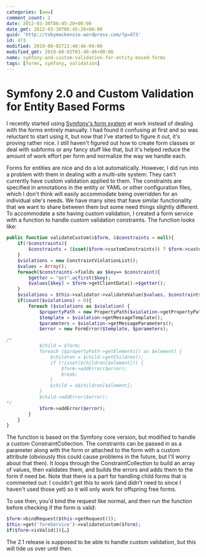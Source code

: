 ```yaml
---
categories: [www]
comment_count: 2
date: 2012-03-30T06:45:20+00:00
date_gmt: 2012-03-30T06:45:20+00:00
guid: 'http://tobymackenzie.wordpress.com/?p=473'
id: 473
modified: 2019-08-01T21:40:46-04:00
modified_gmt: 2019-08-02T01:40:46+00:00
name: symfony-and-custom-validation-for-entity-based-forms
tags: [forms, symfony, validation]
---
```


Symfony 2.0 and Custom Validation for Entity Based Forms
========================================================

I recently started using [Symfony's form system](http://symfony.com/doc/current/book/forms.html) at work instead of dealing with the forms entirely manually.  I had found it confusing at first and so was reluctant to start using it, but now that I've started to figure it out, it's proving rather nice.  I still haven't figured out how to create form classes or deal with subforms or any fancy stuff like that, but it's helped reduce the amount of work effort per form and normalize the way we handle each.

Forms for entities are nice and do a lot automatically.  However, I did run into a problem with them in dealing with a multi-site system:  They can't currently have custom validation applied to them.  The constraints are specified in annotations in the entity or YAML or other configuration files, which I don't think will easily accommodate being overridden for an individual site's needs.  We have many sites that have similar functionality that we want to share between them but some need things slightly different.  To accommodate a site having custom validation, I created a form service with a function to handle custom validation constraints.  The function looks like:

<!--more-->

``` php
public function validateCustom(&$form, &$constraints = null){
	if(!$constraints){
		$constraints = (isset($form->customConstraints)) ? $form->customConstraints : new ConstraintCollection();
	}
	$violations = new ConstraintViolationList();
	$values = Array();
	foreach($constraints->fields as $key=> $constraint){
		$getter = "get".ucfirst($key);
		$values[$key] = $form->getClientData()->$getter();
	}
	$violations = $this->validator->validateValue($values, $constraints);
	if(count($violations) > 0){
		foreach ($violations as $violation) {
			$propertyPath = new PropertyPath($violation->getPropertyPath());
			$template = $violation->getMessageTemplate();
			$parameters = $violation->getMessageParameters();
			$error = new FormError($template, $parameters);

/*
			$child = $form;
			foreach ($propertyPath->getElements() as $element) {
				$children = $child->getChildren();
				if (!isset($children[$element])) {
					$form->addError($error);
					break;
				}
				$child = &$children[$element];
			}
			$child->addError($error);
*/
			$form->addError($error);
		}
	}
}
```

The function is based on the Symfony core version, but modified to handle a custom ConstraintCollection.  The constraints can be passed in as a parameter along with the form or attached to the form with a custom attribute (obviously this could cause problems in the future, but I'll worry about that then).  It loops through the ConstraintCollection to build an array of values, then validates them, and builds the errors and adds them to the form if need be.  Note that there is a part for handling child forms that is commented out:  I couldn't get this to work (and didn't need to since I haven't used those yet) so it will only work for offspring free forms.

To use then, you'd bind the request like normal, and then run the function before checking if the form is valid:

``` php
$form->bindRequest($this->getRequest());
$this->get('formService')->validateCustom($form);
if($form->isValid()){…}
```

The 2.1 release is supposed to be able to handle custom validation, but this will tide us over until then.

